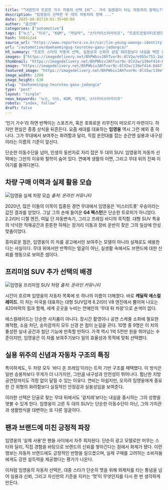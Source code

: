 ```yaml
---
title: "“대한민국 트로트 가수 자동차 선택 1위”.. 가수 임영웅이 타는 자동차의 정체는?"
description: "임영웅이 선택한 두 대의 자동차의 정체 ..."
date: 2025-08-01T19:01:35+09:00
author: "윤신애"
categories: ["automotive"]
tags: ["뉴스", "이슈", "KGM", "캐딜락", "스타카리스마라이프", "트로트모빌리티트렌드"]
hash: 560412a4
source_url: "https://www.reportera.co.kr/car/lim-young-woongs-identity-of-the-car/"
url: "/automotive/daehanmingug-teuroteu-gasu-jadongca/"
h5_summary: "트로트 스타의 자동차 선택, 실용성과 신뢰의 상징 화려함보다 내실을 택한 임영웅의 이동 파트너"
images: ["https://imagedelivery.net/BhPWbivJAhTvor9c-8lV2w/e955c751-3a81-441d-d36b-621f1f5b6400/public", "https://imagedelivery.net/BhPWbivJAhTvor9c-8lV2w/139ef414-8d47-45fd-2128-24de9dcb7700/public", "https://imagedelivery.net/BhPWbivJAhTvor9c-8lV2w/318e13d9-0c54-48c9-b0d2-fcbfd6864a00/public"]
thumbnail: "https://imagedelivery.net/BhPWbivJAhTvor9c-8lV2w/139ef414-8d47-45fd-2128-24de9dcb7700/public"
image: "https://imagedelivery.net/BhPWbivJAhTvor9c-8lV2w/139ef414-8d47-45fd-2128-24de9dcb7700/public"
featured_image: "https://imagedelivery.net/BhPWbivJAhTvor9c-8lV2w/139ef414-8d47-45fd-2128-24de9dcb7700/public"
image_width: 1200
image_height: 630
slug: "daehanmingug-teuroteu-gasu-jadongca"
type: "post"
layout: "single"
news_keywords: "뉴스, 이슈, KGM, 캐딜락, 스타카리스마라이프"
robots: "index, follow"
draft: false
---
```


‘인기 가수’라 하면 반짝이는 스포츠카, 혹은 호화로운 리무진이 떠오르기 마련이다. 하지만 현실은 종종 상식을 뒤흔든다. 요즘 세대를 대표하는 **임영웅** 역시 그런 예외 중 하나다. 그가 무대에서 보여주는 화려함과 달리, 직접 운전대를 잡는 순간엔 실용과 내구성이라는 이름의 기준이 앞선다.

단순한 이동수단을 넘어, 인생의 동반자로 자리 잡은 두 대의 SUV. 임영웅의 자동차 선택에는 그만의 이유와 철학이 숨어 있다. 연예계 생활의 이면, 그리고 무대 뒤의 진짜 이야기를 들여다본다.

## 차량 구매 이력과 실제 활용 모습

![임영웅 실제 차량 모습](https://imagedelivery.net/BhPWbivJAhTvor9c-8lV2w/318e13d9-0c54-48c9-b0d2-fcbfd6864a00/public)
*출처: 온라인 커뮤니티*


2020년, 많은 이들의 이목이 집중된 경연 무대에서 임영웅은 ‘미스터트롯’ 우승이라는 값진 결과를 얻었다. 그날 그의 손에 들어온 **G4 렉스턴**은 단순한 트로피가 아니었다. 2.2리터 디젤 엔진, 여덟 단 자동변속기, 그리고 프레임 바디의 묵직함. 대형 SUV 특유의 넉넉한 적재공간과 튼튼한 하체는 장거리 이동과 장비 운반이 잦은 그의 일상에 안성맞춤이었다.

흥미로운 점은, 임영웅이 이 차를 광고에서만 보여주는 모델이 아니라 실제로도 애용한다는 사실이다. 무대 위에서만 반짝이는 얼굴이 아닌, 실생활 속에서도 브랜드에 대한 신뢰를 행동으로 보여준 셈이다.

## 프리미엄 SUV 추가 선택의 배경

![임영웅 프리미엄 SUV 차량](https://imagedelivery.net/BhPWbivJAhTvor9c-8lV2w/e955c751-3a81-441d-d36b-621f1f5b6400/public)
*출처: 온라인 커뮤니티*


시간이 흐르며 임영웅의 자동차 목록에 또 하나의 이름이 더해졌다. 바로 **캐딜락 에스컬레이드**. 이 차는 미국을 대표하는 대형 SUV답게 6.2리터 V8 엔진에서 뿜어져 나오는 420마력의 힘과 함께, 세계 곳곳을 누비는 연예인의 ‘무대 뒤 차량’으로 손색이 없다.

에스컬레이드는 단순한 사치품이 아니다. 장시간 촬영이나 공연 스케줄 소화에 필요한 쾌적함, 소음 차단, 승차감까지 모두 신경 쓴 점이 눈길을 끈다. 10명 중 9명은 이 차의 풍성한 실내 공간과 첨단 기능에 만족할 만하다. 가격 역시 1억 5천만 원을 뛰어넘는 수준이지만, 임영웅은 이 차를 보여주기보다 일의 효율성과 목적에 맞춰 선택했다.

## 실용 위주의 신념과 자동차 구조의 특징

특이하게도, 두 차량 모두 ‘바디 온 프레임’이라는 트럭 기반 구조를 채택했다. 이 방식은 일반 승용차보다 무게가 더 나가지만, 그만큼 내구성과 안전성이 뛰어나다. 험난한 지방 공연장까지도 걱정 없이 달릴 수 있는 이유다. 연비는 아쉽지만, 오히려 임영웅에게 중요한 건 외형의 화려함보다 실질적인 안정감과 실용성임을 보여준다.

이러한 선택은 단골로 찾는 무대 뒤에서도 ‘겉치레’보다는 내실을 중시하는 그의 성향을 엿볼 수 있게 한다. 임영웅이 고른 두 대의 SUV는 단순한 이동수단이 아닌, 그의 가치관과 생활방식을 대변하는 또 다른 얼굴이다.

## 팬과 브랜드에 미친 긍정적 파장

임영웅의 ‘실제 사용’은 팬들 사이에서 자주 회자된다. 단순히 광고 모델로만 머무는 스타와 달리, 직접 경험을 바탕으로 브랜드의 신뢰를 쌓아간다는 점에서 화제가 됐다. 이런 행보는 자동차 브랜드에도 긍정적인 반향을 일으켰으며, 실제 구매를 고려하는 소비자들에게도 강한 설득력을 제공했다는 평가가 나온다.

이처럼 임영웅의 자동차 선택은, 대중 스타가 단순히 멋을 위해 외제차를 타는 통념을 넘어 실용과 신뢰, 그리고 자신만의 기준을 지키는 ‘멋’이 무엇인지를 다시 한 번 생각하게 만든다.
